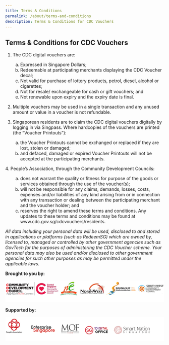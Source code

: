 ```yaml
---
title: Terms & Conditions
permalink: /about/terms-and-conditions
description: Terms & Conditions for CDC Vouchers
---
```

## Terms & Conditions for CDC Vouchers
1. The CDC digital vouchers are:
<ol>
<li style="list-style-type: none;">
<ol style="list-style-type: lower-alpha;">
<li>Expressed in Singapore Dollars;</li>
<li>Redeemable at participating merchants displaying the CDC Voucher decal;</li>
<li>Not valid for purchase of lottery products, petrol, diesel, alcohol or cigarettes;</li>
<li>Not for resale/ exchangeable for cash or gift vouchers; and</li>
<li>Not renewable upon expiry and the expiry date is final.</li>
</ol>
</li>
</ol>

2. Multiple vouchers may be used in a single transaction and any unused amount or value in a voucher is not refundable.

3. Singaporean residents are to claim the CDC digital vouchers digitally by logging in via Singpass. Where hardcopies of the vouchers are printed (the &ldquo;Voucher Printouts&rdquo;):
<ol>
<li style="list-style-type: none;">
<ol style="list-style-type: lower-alpha;">
<li>the Voucher Printouts cannot be exchanged or replaced if they are lost, stolen or damaged;</li>
<li>and defaced, damaged or expired Voucher Printouts will not be accepted at the participating merchants.</li>
</ol>
</li>
</ol>
4. People&rsquo;s Association, through the Community Development Councils:
<ol>
<li style="list-style-type: none;">
<ol style="list-style-type: lower-alpha;">
<li>does not warrant the quality or fitness for purpose of the goods or services obtained through the use of the voucher(s);</li>
<li>will not be responsible for any claims, demands, losses, costs, expenses and/or liabilities of any kind arising from or in connection with any transaction or dealing between the participating merchant and the voucher holder; and</li>
<li>reserves the right to amend these terms and conditions. Any updates to these terms and conditions may be found at www.cdc.gov.sg/cdcvouchers/residents.</li>
</ol>
</li>
</ol>

*All data including your personal data will be used, disclosed to and stored in applications or platforms (such as RedeemSG) which are owned by, licensed to, managed or controlled by other government agencies such as GovTech for the purposes of administering the CDC Voucher scheme. Your personal data may also be used and/or disclosed to other government agencies for such other purposes as may be permitted under the applicable laws.*



**Brought to you by:**

![Brought to you by](/images/brought-by.png)

**Supported by:**

![Supported by](/images/supported-by.png)